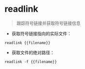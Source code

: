 # readlink

> 跟踪符号链接并获取符号链接信息

- 获取符号链接指向的实际文件：

`readlink {{filename}}`

- 获取文件的绝对路径：

`readlink -f {{filename}}`

[#]: contributors: ([Jangrui])
